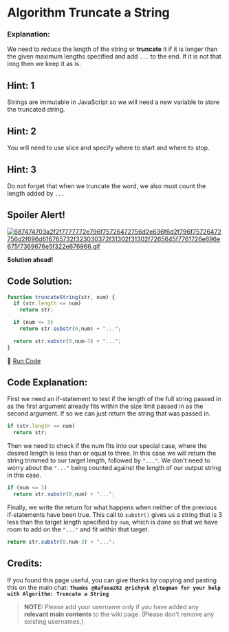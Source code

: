 # Algorithm Truncate a String

### Explanation:

We need to reduce the length of the string or **truncate** it if it is longer than the given maximum lengths specified and add `...` to the end. If it is not that long then we keep it as is.

## Hint: 1

Strings are immutable in JavaScript so we will need a new variable to store the truncated string.

## Hint: 2

You will need to use slice and specify where to start and where to stop.

## Hint: 3

Do not forget that when we truncate the word, we also must count the length added by `...`

## Spoiler Alert!

[![687474703a2f2f7777772e796f75726472756d2e636f6d2f796f75726472756d2f696d616765732f323030372f31302f31302f7265645f7761726e696e675f7369676e5f322e676966.gif](https://files.gitter.im/FreeCodeCamp/Wiki/nlOm/thumb/687474703a2f2f7777772e796f75726472756d2e636f6d2f796f75726472756d2f696d616765732f323030372f31302f31302f7265645f7761726e696e675f7369676e5f322e676966.gif)](https://files.gitter.im/FreeCodeCamp/Wiki/nlOm/687474703a2f2f7777772e796f75726472756d2e636f6d2f796f75726472756d2f696d616765732f323030372f31302f31302f7265645f7761726e696e675f7369676e5f322e676966.gif)

**Solution ahead!**

## Code Solution:

```javascript
function truncateString(str, num) {
  if (str.length <= num)
    return str;

  if (num <= 3)
    return str.substr(0,num) + "...";

  return str.substr(0,num-3) + "...";
}
```

:rocket: [Run Code](https://repl.it/CLjU/23)

## Code Explanation:

First we need an if-statement to test if the length of the full string passed in as the first argument already fits within the size limit passed in as the second argument. If so we can just return the string that was passed in.

```javascript
if (str.length <= num)
  return str;
```

Then we need to check if the num fits into our special case, where the desired length is less than or equal to three. In this case we will return the string trimmed to our target length, followed by `"..."`. We don't need to worry about the `"..."` being counted against the length of our output string in this case.

```javascript
if (num <= 3)
  return str.substr(0,num) + "...";
```

Finally, we write the return for what happens when neither of the previous if-statements have been true. This call to `substr()` gives us a string that is 3 less than the target length specified by `num`, which is done so that we have room to add on the `"..."` and fit within that target.

```javascript
return str.substr(0,num-3) + "...";
```

## Credits:

If you found this page useful, you can give thanks by copying and pasting this on the main chat: **`Thanks @Rafase282 @richyvk @ltegman for your help with Algorithm: Truncate a String`**

> **NOTE:** Please add your username only if you have added any **relevant main contents** to the wiki page. (Please don't remove any existing usernames.)

